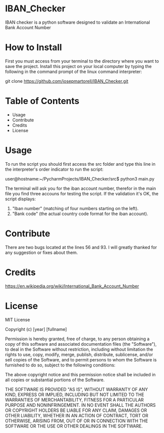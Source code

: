 # IBAN_Checker
IBAN checker is a python software designed to validate an International Bank  Account Number

# How to Install

First you must access from your terminal to the directory where you want to save the project. Install this project on your local computer by typing the following in the command prompt of the linux command interpreter:

git clone https://github.com/josepmartorell/IBAN_Checker.git

# Table of Contents
- Usage
- Contribute
- Credits
- License
 
# Usage

To run the script you should first access the src folder and type this line in the interpreter's order indicator to run the script:
 
user@hostname:~/PycharmProjects/IBAN_Checker/src$ python3 main.py

The terminal will ask you for the iban account number, therefor in the main file you find three accouns for testing the script. If the validation it's OK, the script displays:

1. "Iban number" (matching of four numbers starting on the left). 
2. "Bank code" (the actual country code format for the iban account).

# Contribute

There are two bugs located at the lines 56 and 93. I will greatly thanked for any suggestion or fixes about them.

# Credits

https://en.wikipedia.org/wiki/International_Bank_Account_Number


# License
MIT License

Copyright (c) [year] [fullname]

Permission is hereby granted, free of charge, to any person obtaining a copy
of this software and associated documentation files (the "Software"), to deal
in the Software without restriction, including without limitation the rights
to use, copy, modify, merge, publish, distribute, sublicense, and/or sell
copies of the Software, and to permit persons to whom the Software is
furnished to do so, subject to the following conditions:

The above copyright notice and this permission notice shall be included in all
copies or substantial portions of the Software.

THE SOFTWARE IS PROVIDED "AS IS", WITHOUT WARRANTY OF ANY KIND, EXPRESS OR
IMPLIED, INCLUDING BUT NOT LIMITED TO THE WARRANTIES OF MERCHANTABILITY,
FITNESS FOR A PARTICULAR PURPOSE AND NONINFRINGEMENT. IN NO EVENT SHALL THE
AUTHORS OR COPYRIGHT HOLDERS BE LIABLE FOR ANY CLAIM, DAMAGES OR OTHER
LIABILITY, WHETHER IN AN ACTION OF CONTRACT, TORT OR OTHERWISE, ARISING FROM,
OUT OF OR IN CONNECTION WITH THE SOFTWARE OR THE USE OR OTHER DEALINGS IN THE
SOFTWARE.
